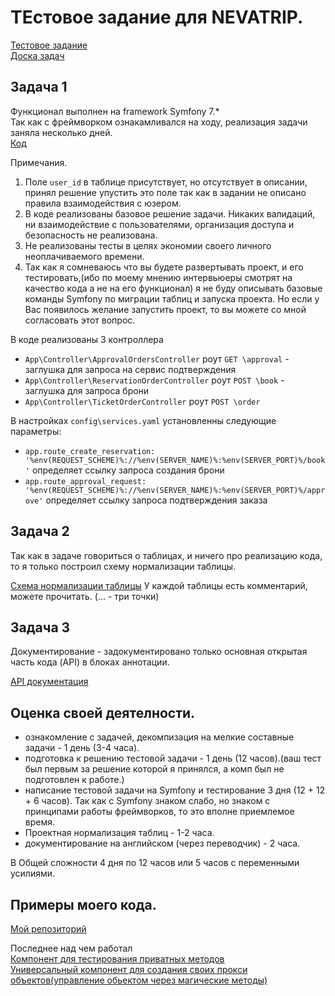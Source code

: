 # ТЕстовое задание для NEVATRIP.

[Тестовое задание](https://bitbucket.org/nevatrip/test-php/src/master/)  
[Доска задач](https://github.com/users/alexeyp0708/projects/12/views/1)  

## Задача 1
Функционал выполнен на framework Symfony 7.*  
Так как с фреймворком ознакамливался на ходу, реализация задачи заняла несколько дней.  
[Код](./task1)

Примечания.  

1. Поле `user_id` в таблице присутствует, но отсутствует в описании, 
принял решение упустить это поле так как в задании не описано правила взаимодействия с юзером.
2. В коде реализованы базовое решение задачи. Никаких валидаций, ни взаимодействие с пользователями, 
организация доступа и безопасность не реализована.  
3. Не реализованы тесты в целях экономии своего личного неоплачиваемого времени.
4. Так как я сомневаюсь что вы будете развертывать проект, и его тестировать,(ибо по моему мнению интервьюеры смотрят на качество
кода а не на его функционал) я не буду описывать базовые команды Symfony по миграции таблиц и запуска проекта. 
Но если у Вас появилось желание запустить проект, то вы можете со мной согласовать этот вопрос. 

В коде реализованы 3 контроллера  
- `App\Controller\ApprovalOrdersController` роут `GET \approval` - заглушка для запроса на сервис подтверждения   
- `App\Controller\ReservationOrderController` роут `POST \book` - заглушка для запроса брони
- `App\Controller\TicketOrderController` роут `POST \order`

В настройках `config\services.yaml` установленны следующие параметры:  
 -   `app.route_create_reservation: '%env(REQUEST_SCHEME)%://%env(SERVER_NAME)%:%env(SERVER_PORT)%/book'` определяет ссылку запроса создания брони
 -   `app.route_approval_request: '%env(REQUEST_SCHEME)%://%env(SERVER_NAME)%:%env(SERVER_PORT)%/approve'` определяет ссылку запроса подтверждения заказа


## Задача 2

Так как в задаче говориться о таблицах, и ничего про реализацию кода, то я только построил схему нормализации таблицы.


[Схема нормализации таблицы](https://www.drawdb.app/editor?shareId=1d5d3ddec45fa39f8edf889063e7b4b8)
У каждой таблицы есть комментарий, можете прочитать. (... - три точки)

## Задача 3

Документирование - задокументировано только основная открытая часть кода (API) в блоках аннотации. 

[API документация](./api_doc_markdown/Home.md)

## Оценка своей деятелности.

 - ознакомление с задачей, декомпизация на мелкие составные задачи - 1 день (3-4 часа).
 - подготовка к решению тестовой задачи - 1 день (12 часов).(ваш тест был первым за решение которой я принялся, а комп был не подготовлен к работе.)
 - написание тестовой задачи на Symfony и тестирование 3 дня (12 + 12 + 6 часов). 
Так как с Symfony знаком слабо, но знаком с принципами работы фреймворков, то это вполне приемлемое время. 
 - Проектная нормализация таблиц - 1-2 часа.
 - документирование на английском (через переводчик) - 2 часа.  

В Общей сложности 4 дня по 12 часов или 5 часов с переменными усилиями.

## Примеры моего кода.

[Мой репозиторий](https://github.com/alexeyp0708?tab=repositories)  

Последнее над чем работал  
[Компонент для тестирования приватных методов](https://github.com/alexeyp0708/php_tools_sucker)  
[Универсальный компонент для создания своих прокси объектов(управление обьектом через магические методы)](https://github.com/alexeyp0708/php_tools_proxy_object)
